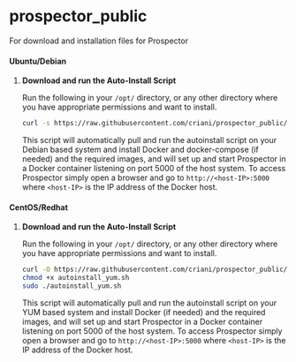 # prospector_public
For download and installation files for Prospector

#### Ubuntu/Debian

1. **Download and run the Auto-Install Script**

   Run the following in your `/opt/` directory, or any other directory where you have appropriate permissions and want to install.

   ```sh
   curl -s https://raw.githubusercontent.com/criani/prospector_public/main/autoinstall_deb.sh | sudo bash
   ```
   This script will automatically pull and run the autoinstall script on your Debian based system and install Docker and docker-compose (if needed) and the required images, and will set up and start Prospector in a Docker container listening on port 5000 of the host system.
   To access Prospector simply open a browser and go to `http://<host-IP>:5000` where `<host-IP>` is the IP address of the Docker host. 

#### CentOS/Redhat

1. **Download and run the Auto-Install Script**

   Run the following in your `/opt/` directory, or any other directory where you have appropriate permissions and want to install.

   ```sh
   curl -O https://raw.githubusercontent.com/criani/prospector_public/main/autoinstall_rhel.sh
   chmod +x autoinstall_yum.sh
   sudo ./autoinstall_yum.sh
   ```
   This script will automatically pull and run the autoinstall script on your YUM based system and install Docker (if needed) and the required images, and will set up and start Prospector in a Docker container listening on port 5000 of the host system.
   To access Prospector simply open a browser and go to `http://<host-IP>:5000` where `<host-IP>` is the IP address of the Docker host. 


